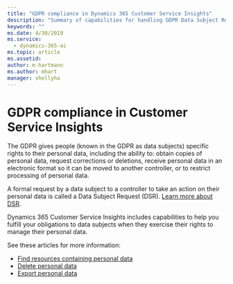```yaml
---
title: "GDPR compliance in Dynamics 365 Customer Service Insights"
description: "Summary of capabilities for handling GDPR Data Subject Requests (DSR) for data used in Dynamics 365 Customer Service Insights"
keywords: ""
ms.date: 4/30/2019
ms.service:
  - dynamics-365-ai
ms.topic: article
ms.assetid: 
author: m-hartmann
ms.author: mhart
manager: shellyha
---
```


# GDPR compliance in Customer Service Insights

The GDPR gives people (known in the GDPR as data subjects) specific rights to their personal data, including the ability to: obtain copies of personal data, request corrections or deletions, receive personal data in an electronic format so it can be moved to another controller, or to restrict processing of personal data. 

A formal request by a data subject to a controller to take an action on their personal data is called a Data Subject Request (DSR). [Learn more about DSR](https://docs.microsoft.com/microsoft-365/compliance/gdpr-dsr-azure).

Dynamics 365 Customer Service Insights includes capabilities to help you fulfill your obligations to data subjects when they exercise their rights to manage their personal data.

See these articles for more information:

* [Find resources containing personal data](gdpr-discovery.md)
* [Delete personal data](gdpr-delete.md)
* [Export personal data](gdpr-export.md)



